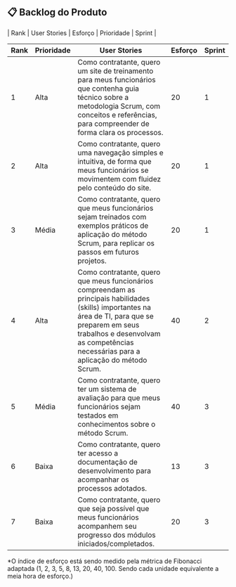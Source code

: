 ## 📋 Backlog do Produto <a id="backlog"></a>


| Rank | User Stories                                                                                                                                                                                                                      | Esforço | Prioridade | Sprint |

| Rank | Prioridade | User Stories                                                                                                                                                                                                                      | Esforço | Sprint |
| ---- | ---------- | --------------------------------------------------------------------------------------------------------------------------------------------------------------------------------------------------------------------------------- | ------- | ------ |
| 1    | Alta       | Como contratante, quero um site de treinamento para meus funcionários que contenha guia técnico sobre a metodologia Scrum, com conceitos e referências, para compreender de forma clara os processos.                                                        | 20      | 1      |
| 2    | Alta       | Como contratante, quero uma navegação simples e intuitiva, de forma que meus funcionários se movimentem com fluidez pelo conteúdo do site.                                                                                                 | 20      | 1      |
| 3    | Média      | Como contratante, quero que meus funcionários sejam treinados com exemplos práticos de aplicação do método Scrum, para replicar os passos em futuros projetos.                                                                                         | 20      | 1      |
| 4    | Alta       | Como contratante, quero que meus funcionários compreendam as principais habilidades (skills) importantes na área de TI, para que se preparem em seus trabalhos e desenvolvam as competências necessárias para a aplicação do método Scrum. | 40      | 2      |
| 5    | Média      | Como contratante, quero ter um sistema de avaliação para que meus funcionários sejam testados em conhecimentos sobre o método Scrum.                                                                                                               | 40      | 3      |
| 6    | Baixa      | Como contratante, quero ter acesso a documentação de desenvolvimento para acompanhar os processos adotados.                                                                                                  | 13      | 3      |
| 7    | Baixa      | Como contratante, quero que seja possível que meus funcionários acompanhem seu progresso dos módulos iniciados/completados.                                                                                                                                                 | 20      | 3      |


*O índice de esforço está sendo medido pela métrica de Fibonacci adaptada (1, 2, 3, 5, 8, 13, 20, 40, 100. Sendo cada unidade equivalente a meia hora de esforço.)

